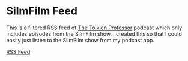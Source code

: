 # SilmFilm Feed

This is a filtered RSS feed of [The Tolkien Professor](https://tolkienprof.fireside.fm/) podcast
which only includes episodes from the SilmFilm show. I created this so that I could easily just
listen to the SilmFilm show from my podcast app.

[RSS Feed](https://silmfilm-feed.netlify.app/api/feed)
